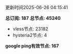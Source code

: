 更新时间2025-06-26 04:15:41

**总订阅: 187**
**总节点: 45240**
- vless节点: 23182
- hysteria2节点: 4

**google ping有效节点: 167**
